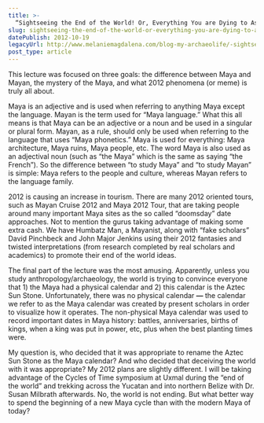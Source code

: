 ```yaml
---
title: >-
  “Sightseeing the End of the World! Or, Everything You are Dying to Ask about 2012” By Dr. Quetzil Castañeda (Indiana University)
slug: sightseeing-the-end-of-the-world-or-everything-you-are-dying-to-ask-about-2012-quetzil-castaeda
datePublish: 2012-10-19
legacyUrl: http://www.melaniemagdalena.com/blog-my-archaeolife/-sightseeing-the-end-of-the-world-or-everything-you-are-dying-to-ask-about-2012-by-dr-quetzil-castaeda-indiana-university
post_type: article
---
```


This lecture was focused on three goals: the difference between Maya and Mayan, the mystery of the Maya, and what 2012 phenomena (or meme) is truly all about.  
  
Maya is an adjective and is used when referring to anything Maya except the language. Mayan is the term used for “Maya language.” What this all means is that Maya can be an adjective or a noun and be used in a singular or plural form. Mayan, as a rule, should only be used when referring to the language that uses “Maya phonetics.” Maya is used for everything: Maya architecture, Maya ruins, Maya people, etc. The word Maya is also used as an adjectival noun (such as “the Maya” which is the same as saying “the French”). So the difference between “to study Maya” and “to study Mayan” is simple: Maya refers to the people and culture, whereas Mayan refers to the language family.  
  
2012 is causing an increase in tourism. There are many 2012 oriented tours, such as Mayan Cruise 2012 and Maya 2012 Tour, that are taking people around many important Maya sites as the so called “doomsday” date approaches. Not to mention the gurus taking advantage of making some extra cash. We have Humbatz Man, a Mayanist, along with “fake scholars” David Pinchbeck and John Major Jenkins using their 2012 fantasies and twisted interpretations (from research completed by real scholars and academics) to promote their end of the world ideas.  
  
The final part of the lecture was the most amusing. Apparently, unless you study anthropology/archaeology, the world is trying to convince everyone that 1) the Maya had a physical calendar and 2) this calendar is the Aztec Sun Stone. Unfortunately, there was no physical calendar **—** the calendar we refer to as the Maya calendar was created by present scholars in order to visualize how it operates. The non-physical Maya calendar was used to record important dates in Maya history: battles, anniversaries, births of kings, when a king was put in power, etc, plus when the best planting times were.

My question is, who decided that it was appropriate to rename the Aztec Sun Stone as the Maya calendar? And who decided that deceiving the world with it was appropriate? My 2012 plans are slightly different. I will be taking advantage of the Cycles of Time symposium at Uxmal during the “end of the world” and trekking across the Yucatan and into northern Belize with Dr. Susan Milbrath afterwards. No, the world is not ending. But what better way to spend the beginning of a new Maya cycle than with the modern Maya of today?  
